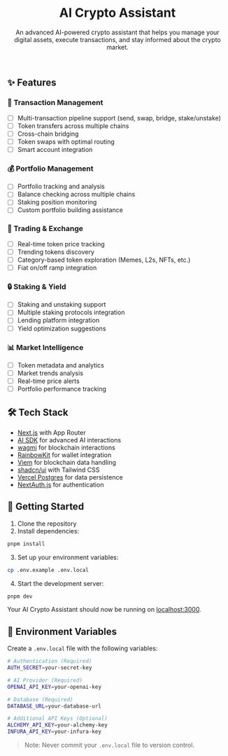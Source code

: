 <h1 align="center">AI Crypto Assistant</h1>

<p align="center">
  An advanced AI-powered crypto assistant that helps you manage your digital assets, execute transactions, and stay informed about the crypto market.
</p>

<br/>

## ✨ Features

### 💱 Transaction Management
- [ ] Multi-transaction pipeline support (send, swap, bridge, stake/unstake)
- [ ] Token transfers across multiple chains
- [ ] Cross-chain bridging
- [ ] Token swaps with optimal routing
- [ ] Smart account integration

### 💰 Portfolio Management
- [ ] Portfolio tracking and analysis
- [ ] Balance checking across multiple chains
- [ ] Staking position monitoring
- [ ] Custom portfolio building assistance

### 🔄 Trading & Exchange
- [ ] Real-time token price tracking
- [ ] Trending tokens discovery
- [ ] Category-based token exploration (Memes, L2s, NFTs, etc.)
- [ ] Fiat on/off ramp integration

### 🔒 Staking & Yield
- [ ] Staking and unstaking support
- [ ] Multiple staking protocols integration
- [ ] Lending platform integration
- [ ] Yield optimization suggestions

### 📊 Market Intelligence
- [ ] Token metadata and analytics
- [ ] Market trends analysis
- [ ] Real-time price alerts
- [ ] Portfolio performance tracking

## 🛠 Tech Stack

- [Next.js](https://nextjs.org) with App Router
- [AI SDK](https://sdk.vercel.ai/docs) for advanced AI interactions
- [wagmi](https://wagmi.sh) for blockchain interactions
- [RainbowKit](https://www.rainbowkit.com/) for wallet integration
- [Viem](https://viem.sh) for blockchain data handling
- [shadcn/ui](https://ui.shadcn.com) with Tailwind CSS
- [Vercel Postgres](https://vercel.com/storage/postgres) for data persistence
- [NextAuth.js](https://github.com/nextauthjs/next-auth) for authentication

## 🚀 Getting Started

1. Clone the repository
2. Install dependencies:
```bash
pnpm install
```

3. Set up your environment variables:
```bash
cp .env.example .env.local
```

4. Start the development server:
```bash
pnpm dev
```

Your AI Crypto Assistant should now be running on [localhost:3000](http://localhost:3000/).

## 🔑 Environment Variables

Create a `.env.local` file with the following variables:

```bash
# Authentication (Required)
AUTH_SECRET=your-secret-key

# AI Provider (Required)
OPENAI_API_KEY=your-openai-key

# Database (Required)
DATABASE_URL=your-database-url

# Additional API Keys (Optional)
ALCHEMY_API_KEY=your-alchemy-key
INFURA_API_KEY=your-infura-key
```

> Note: Never commit your `.env.local` file to version control.
